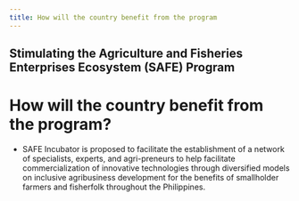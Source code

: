 ```yaml
---
title: How will the country benefit from the program
---
```


## Stimulating the Agriculture and Fisheries Enterprises Ecosystem (SAFE) Program

# How will the country benefit from the program?


 - SAFE Incubator is proposed to facilitate the establishment of a network of specialists, experts, and agri-preneurs to help facilitate commercialization of innovative technologies through diversified models on inclusive agribusiness development for the benefits of smallholder farmers and fisherfolk throughout the Philippines.
